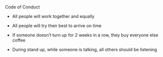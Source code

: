 Code of Conduct
-   All people will work together and equally

-   All people will try their best to arrive on time

-   If someone doesn’t turn up for 2 weeks in a row, they buy everyone else coffee

-   During stand up, while someone is talking, all others should be listening 

 

 

 

 